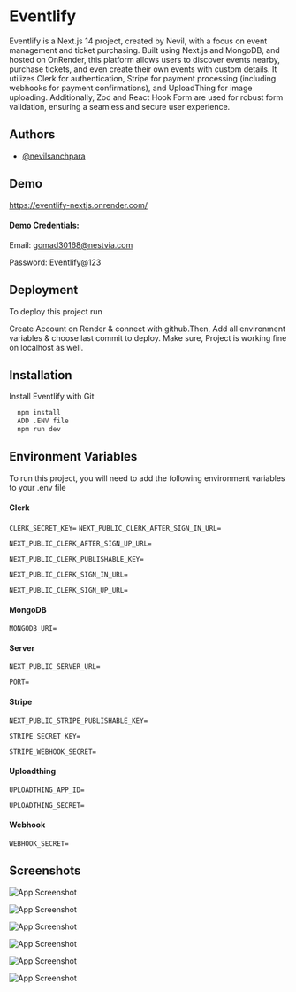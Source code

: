 
# Eventlify

Eventlify is a Next.js 14 project, created by Nevil, with a focus on event management and ticket purchasing. Built using Next.js and MongoDB, and hosted on OnRender, this platform allows users to discover events nearby, purchase tickets, and even create their own events with custom details. It utilizes Clerk for authentication, Stripe for payment processing (including webhooks for payment confirmations), and UploadThing for image uploading. Additionally, Zod and React Hook Form are used for robust form validation, ensuring a seamless and secure user experience.




## Authors

- [@nevilsanchpara](https://www.github.com/nevilsanchpara)


## Demo

https://eventlify-nextjs.onrender.com/


#### Demo Credentials:
Email: gomad30168@nestvia.com

Password: Eventlify@123


## Deployment

To deploy this project run

Create Account on Render & connect with github.Then, Add all environment variables & choose last commit to deploy. Make sure, Project is working fine on localhost as well.


## Installation

Install Eventlify with Git

```bash
  npm install
  ADD .ENV file
  npm run dev
```
    
## Environment Variables

To run this project, you will need to add the following environment variables to your .env file
#### Clerk
`CLERK_SECRET_KEY=`
`NEXT_PUBLIC_CLERK_AFTER_SIGN_IN_URL=`

`NEXT_PUBLIC_CLERK_AFTER_SIGN_UP_URL=`

`NEXT_PUBLIC_CLERK_PUBLISHABLE_KEY=`

`NEXT_PUBLIC_CLERK_SIGN_IN_URL=`

`NEXT_PUBLIC_CLERK_SIGN_UP_URL=`

#### MongoDB
`MONGODB_URI=`

#### Server
`NEXT_PUBLIC_SERVER_URL=`

`PORT=`

#### Stripe
`NEXT_PUBLIC_STRIPE_PUBLISHABLE_KEY=`

`STRIPE_SECRET_KEY=`

`STRIPE_WEBHOOK_SECRET=`

#### Uploadthing
`UPLOADTHING_APP_ID=`

`UPLOADTHING_SECRET=`

#### Webhook
`WEBHOOK_SECRET=`


## Screenshots


![App Screenshot](https://i.ibb.co/N62BzZg/Screenshot-2024-10-26-at-5-33-49-AM.png)


![App Screenshot](https://i.ibb.co/WsGBL90/Screenshot-2024-10-26-at-5-34-21-AM.png)

![App Screenshot](https://i.ibb.co/WBT48Tg/Screenshot-2024-10-26-at-5-35-41-AM.png)

![App Screenshot](https://i.ibb.co/vwMXfw9/Screenshot-2024-10-26-at-5-36-11-AM.png)

![App Screenshot](https://i.ibb.co/HpDzvL2/Screenshot-2024-10-26-at-5-36-30-AM.png)


![App Screenshot](https://i.ibb.co/N2WwrYz/Screenshot-2024-10-26-at-5-36-53-AM.png)

